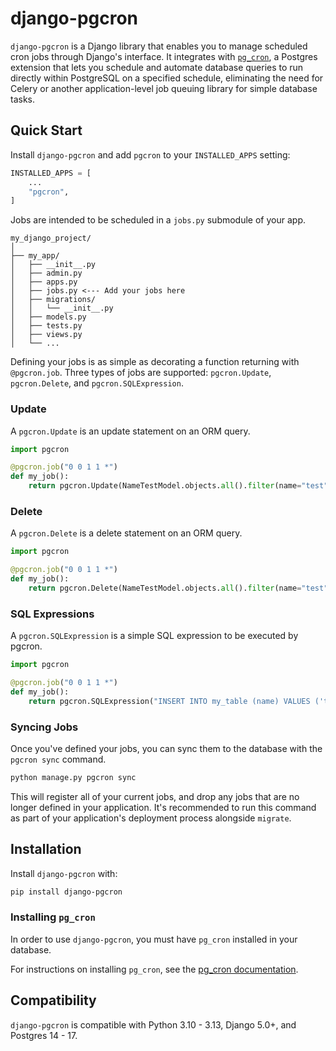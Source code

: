 # django-pgcron

`django-pgcron` is a Django library that enables you to manage scheduled cron jobs through Django's interface. It integrates with [`pg_cron`](https://github.com/citusdata/pg_cron), a Postgres extension that lets you schedule and automate database queries to run directly within PostgreSQL on a specified schedule, eliminating the need for Celery or another application-level job queuing library for simple database tasks.
 
## Quick Start

Install `django-pgcron` and add `pgcron` to your `INSTALLED_APPS` setting:

```python
INSTALLED_APPS = [
    ...
    "pgcron",
]
```

Jobs are intended to be scheduled in a `jobs.py` submodule of your app.


```
my_django_project/
│
├── my_app/
│   ├── __init__.py
│   ├── admin.py
│   ├── apps.py
│   ├── jobs.py <--- Add your jobs here
│   ├── migrations/
│   │   └── __init__.py
│   ├── models.py
│   ├── tests.py
│   ├── views.py
│   └── ...
```

Defining your jobs is as simple as decorating a function returning with `@pgcron.job`. Three types of jobs are supported: `pgcron.Update`, `pgcron.Delete`, and `pgcron.SQLExpression`.


### Update

A `pgcron.Update` is an update statement on an ORM query.

```python
import pgcron

@pgcron.job("0 0 1 1 *")
def my_job():
    return pgcron.Update(NameTestModel.objects.all().filter(name="test"), name="test2")
```

### Delete

A `pgcron.Delete` is a delete statement on an ORM query.

```python
import pgcron

@pgcron.job("0 0 1 1 *")
def my_job():
    return pgcron.Delete(NameTestModel.objects.all().filter(name="test"))
```

### SQL Expressions

A `pgcron.SQLExpression` is a simple SQL expression to be executed by pgcron.

```python
import pgcron

@pgcron.job("0 0 1 1 *")
def my_job():
    return pgcron.SQLExpression("INSERT INTO my_table (name) VALUES ('test');")
```

### Syncing Jobs

Once you've defined your jobs, you can sync them to the database with the `pgcron sync` command.

```bash
python manage.py pgcron sync
```

This will register all of your current jobs, and drop any jobs that are no longer defined in your application. It's recommended to run this command as part of your application's deployment process alongside `migrate`.


## Installation

Install `django-pgcron` with:


```bash
pip install django-pgcron
```

### Installing `pg_cron`

In order to use `django-pgcron`, you must have `pg_cron` installed in your database.

For instructions on installing `pg_cron`, see the [pg_cron documentation](https://github.com/citusdata/pg_cron?tab=readme-ov-file#installing-pg_cron). 


## Compatibility

`django-pgcron` is compatible with Python 3.10 - 3.13, Django 5.0+, and Postgres 14 - 17.
